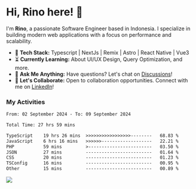 # Hi, Rino here! 👋

I'm **Rino**, a passionate Software Engineer based in Indonesia. I specialize in building modern web applications with a focus on performance and scalability.

- 🔨 **Tech Stack:** Typescript | NextJs | Remix | Astro | React Native | Vue3
- ⏳ **Currently Learning:** About UI/UX Design, Query Optimization, and more.
- 💬 **Ask Me Anything:** Have questions? Let's chat on [Discussions](https://github.com/justrinoo/justrinoo/discussions/3)!
- 🤝 **Let's Collaborate:** Open to collaboration opportunities. Connect with me on [LinkedIn](https://www.linkedin.com/in/rinosatyaputra)!

### My Activities

<!--START_SECTION:waka-->

```txt
From: 02 September 2024 - To: 09 September 2024

Total Time: 27 hrs 59 mins

TypeScript    19 hrs 26 mins  >>>>>>>>>>>>>>>>>--------   68.83 %
JavaScript    6 hrs 16 mins   >>>>>>-------------------   22.21 %
PHP           59 mins         >------------------------   03.50 %
JSON          27 mins         -------------------------   01.64 %
CSS           20 mins         -------------------------   01.23 %
TSConfig      16 mins         -------------------------   00.95 %
Other         15 mins         -------------------------   00.89 %
```

<!--END_SECTION:waka-->

![](https://komarev.com/ghpvc/?username=riyaraa)
